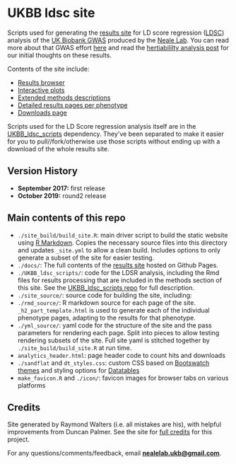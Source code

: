# UKBB ldsc site

Scripts used for generating the [results site](https://nealelab.github.io/UKBB_ldsc/) for LD score regression ([LDSC](https://github.com/bulik/ldsc)) analysis of the [UK Biobank GWAS](https://github.com/Nealelab/UK_Biobank_GWAS) produced by the [Neale Lab](http://www.nealelab.is/uk-biobank). You can read more about that GWAS effort [here](http://www.nealelab.is/blog/2017/7/19/rapid-gwas-of-thousands-of-phenotypes-for-337000-samples-in-the-uk-biobank) and read the [hertiabililty analysis post](http://www.nealelab.is/blog/2017/9/15/heritability-of-2000-traits-and-disorders-in-the-uk-biobank) for our initial thoughts on these results.

Contents of the site include:

* [Results browser](https://nealelab.github.io/UKBB_ldsc/h2_browser.html)
* [Interactive plots](https://nealelab.github.io/UKBB_ldsc/viz_h2.html)
* [Extended methods descriptions](https://nealelab.github.io/UKBB_ldsc/confidence.html)
* [Detailed results pages per phenotype](https://nealelab.github.io/UKBB_ldsc/h2_summary_50_irnt.html)
* [Downloads page](https://nealelab.github.io/UKBB_ldsc/downloads.html)

Scripts used for the LD Score regression analysis itself are in the [UKBB_ldsc_scripts](https://github.com/Nealelab/UKBB_ldsc_scripts) dependency. They've been separated to make it easier for you to pull//fork/otherwise use those scripts without ending up with a download of the whole results site.

## Version History

* **September 2017:** first release
* **October 2019:** round2 release

## Main contents of this repo

* `./site_build/build_site.R`: main driver script to build the static website using [R Markdown](https://rmarkdown.rstudio.com/). Copies the necessary source files into this directory and updates `_site.yml` to allow a clean build. Includes options to only generate a subset of the site for easier testing.
* `./docs/`: The full contents of the [results site](https://nealelab.github.io/UKBB_ldsc/) hosted on Github Pages.
* `./UKBB_ldsc_scripts/`: code for the LDSR analysis, including the Rmd files for results processing that are included in the methods section of this site. See the [UKBB_ldsc_scripts repo](https://github.com/Nealelab/UKBB_ldsc_scripts) for full description.
* `./site_source/`: source code for building the site, including:
 * `./rmd_source/`: R markdown source for each page of the site. `_h2_part_template.html` is used to generate each of the individual phenotype pages, adapting to the results for that phenotype.
 * `./yml_source/`: yaml code for the structure of the site and the pass parameters for rendering each page. Split into pieces to allow testing rendering subsets of the site. Full site yaml is stitched together by `./site_build/build_site.R` at run time.
 * `analytics_header.html`: page header code to count hits and downloads
 * `./sandflat` and `dt_styles.css`: custom CSS based on [Bootswatch themes](https://bootswatch.com/3/) and styling options for [Datatables](https://datatables.net/)
 * `make_favicon.R` and `./icon/`: favicon images for browser tabs on various platforms

## Credits

Site generated by Raymond Walters (i.e. all mistakes are his), with helpful improvements from Duncan Palmer. See the site for [full credits](https://nealelab.github.io/UKBB_ldsc/credits.html) for this project.

For any questions/comments/feedback, email **nealelab.ukb@gmail.com**.

